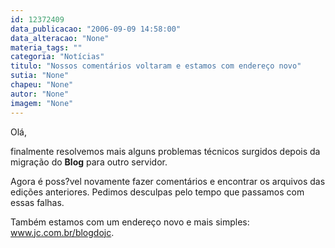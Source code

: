 ```yaml
---
id: 12372409
data_publicacao: "2006-09-09 14:58:00"
data_alteracao: "None"
materia_tags: ""
categoria: "Notícias"
titulo: "Nossos comentários voltaram e estamos com endereço novo"
sutia: "None"
chapeu: "None"
autor: "None"
imagem: "None"
---
```

<p><P>Olá,</P></p>
<p><P>finalmente resolvemos mais alguns problemas técnicos surgidos depois da migração do <STRONG>Blog</STRONG> para outro servidor.</P></p>
<p><P>Agora é poss?vel novamente fazer comentários e encontrar os arquivos das edições anteriores. Pedimos desculpas pelo tempo que passamos com essas falhas.</P></p>
<p><P>Também estamos com um endereço novo e mais simples: <A href=\"https://www.jc.com.br/blogdojc\">www.jc.com.br/blogdojc</A>.</P> </p>
